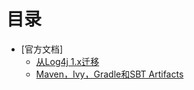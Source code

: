 # 目录

- [官方文档]
	- [从Log4j 1.x迁移](官方文档/从Log4j%201.x迁移.md)
	- [Maven，Ivy，Gradle和SBT Artifacts](官方文档/Maven，Ivy，Gradle和SBT%20Artifacts)
